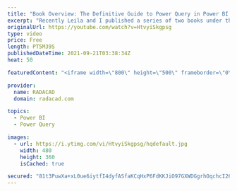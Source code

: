 ```yaml
---
title: "Book Overview: The Definitive Guide to Power Query in Power BI and Excel"
excerpt: "Recently Leila and I published a series of two books under the name of The Definitive Guide to Power Query in Power BI and Excel. Both books are now available in ebook and paperback format on Amazon and Google Play Books. In this video, I'll explain some details about the book, the agenda, and who is"
originalUrl: https://youtube.com/watch?v=HtvyiSkgpsg
type: video
price: Free
length: PT5M39S
publishedDateTime: 2021-09-21T03:38:34Z
heat: 50

featuredContent: "<iframe width=\"800\" height=\"500\" frameborder=\"0\" src=\"https://www.youtube.com/embed/HtvyiSkgpsg\" allow=\"accelerometer; autoplay; encrypted-media; gyroscope; picture-in-picture\" allowfullscreen></iframe>"

provider:
  name: RADACAD
  domain: radacad.com

topics:
  - Power BI
  - Power Query

images:
  - url: https://i.ytimg.com/vi/HtvyiSkgpsg/hqdefault.jpg
    width: 480
    height: 360
    isCached: true

secured: "81t3PuwXa+xL0ue6iytfI4dyfASfaKCqHxP6FdKKJiO97GXWDGgrhOqchcI26+rh1b9M3NGLpg0D1EYQC2SmY/G7ufUaPk9oc1BuXsvNg4uPCsBq1rcsnkZKZcFhkAoJuaHIGazzgYFbcqYmlEFvowIpKC3dHTlH1Z5A45EPkhIzVEeLDCsic+9ptWL3RY+QPBd6NW7sqDzgK6lxtHJajPRLZ/8fcwbkb1txPxQ8FsU4+Zc6RcgPAsVhaj3ADsDIi5NhuDoc+ZcOKafVBs9KoNBVyewC5dvdthc+/SiIOPHrt61tYbOvC2BN8wVKEfQ3x4rgCibMVD1sxtuDKrBr6I2xTxowtEweZ4M/emTQs3Ju6mga63h3hFUQh0LGPP9IhNLf78qEPWUI6r9w/cAh1Pbx71F0b42DpEZElqAuks0=;at3tJvEWqazvPtxaCfMlXg=="
---
```


